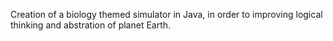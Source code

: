 Creation of a biology themed simulator in Java, in order to improving logical thinking and abstration of planet Earth.
 
 
